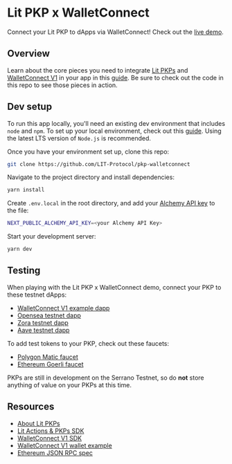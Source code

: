 # Lit PKP x WalletConnect

Connect your Lit PKP to dApps via WalletConnect! Check out the [live demo](https://pkp-walletconnect.vercel.app/).

## Overview

Learn about the core pieces you need to integrate [Lit PKPs](https://developer.litprotocol.com/coreConcepts/LitActionsAndPKPs/PKPs) and [WalletConnect V1](https://docs.walletconnect.com/1.0/client-api) in your app in this [guide](https://github.com/LIT-Protocol/pkp-walletconnect/blob/main/GUIDE.md). Be sure to check out the code in this repo to see those pieces in action.

## Dev setup

To run this app locally, you'll need an existing dev environment that includes `node` and `npm`. To set up your local environment, check out this [guide](https://cloud.google.com/nodejs/docs/setup). Using the latest LTS version of `Node.js` is recommended.

Once you have your environment set up, clone this repo:

```bash
git clone https://github.com/LIT-Protocol/pkp-walletconnect
```

Navigate to the project directory and install dependencies:

```bash
yarn install
```

Create `.env.local` in the root directory, and add your [Alchemy API key](https://docs.alchemy.com/docs/alchemy-quickstart-guide#1key-create-an-alchemy-key) to the file:

```bash
NEXT_PUBLIC_ALCHEMY_API_KEY=<your Alchemy API Key>
```

Start your development server:

```bash
yarn dev
```

## Testing

When playing with the Lit PKP x WalletConnect demo, connect your PKP to these testnet dApps:

- [WalletConnect V1 example dapp](https://example.walletconnect.org/)
- [Opensea testnet dapp](https://testnets.opensea.io/)
- [Zora testnet dapp](https://testnet.create.zora.co/)
- [Aave testnet dapp](https://staging.aave.com/)

To add test tokens to your PKP, check out these faucets:

- [Polygon Matic faucet](https://faucet.polygon.technology/)
- [Ethereum Goerli faucet](https://goerlifaucet.com/)

PKPs are still in development on the Serrano Testnet, so do **not** store anything of value on your PKPs at this time.

## Resources

- [About Lit PKPs](https://developer.litprotocol.com/coreconcepts/litactionsandpkps/pkps/)
- [Lit Actions & PKPs SDK](https://developer.litprotocol.com/SDK/Explanation/litActions)
- [WalletConnect V1 SDK](https://docs.walletconnect.com/1.0/client-api)
- [WalletConnect V1 wallet example](https://github.com/WalletConnect/walletconnect-test-wallet)
- [Ethereum JSON RPC spec](https://ethereum.github.io/execution-apis/api-documentation/)
